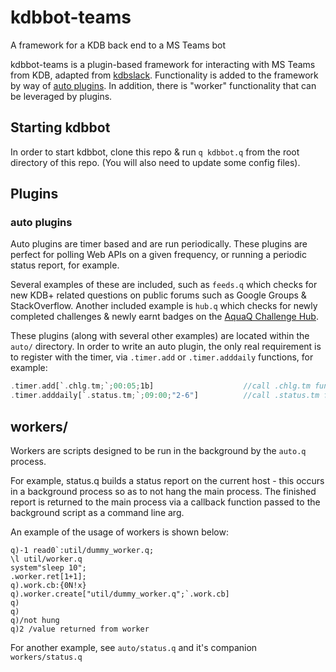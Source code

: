 # kdbbot-teams
A framework for a KDB back end to a MS Teams bot

kdbbot-teams is a plugin-based framework for interacting with MS Teams from KDB, adapted from [kdbslack](https://github.com/jonathonmcmurray/kdbslack). Functionality is added to the framework by way of [auto plugins](#auto-plugins). In addition, there is "worker" functionality that can be leveraged by plugins.

## Starting kdbbot

In order to start kdbbot, clone this repo & run `q kdbbot.q` from the root directory of this repo. (You will also need to update some config files).

## Plugins

### auto plugins

Auto plugins are timer based and are run periodically. These plugins are perfect for polling Web APIs on a given frequency, or running a periodic status report, for example.

Several examples of these are included, such as `feeds.q` which checks for new KDB+ related questions on public forums such as Google Groups & StackOverflow. Another included example is `hub.q` which checks for newly completed challenges & newly earnt badges on the [AquaQ Challenge Hub](http://challenges.aquaq.co.uk/).

These plugins (along with several other examples) are located within the `auto/` directory. In order to write an auto plugin, the only real requirement is to register with the timer, via `.timer.add` or `.timer.adddaily` functions, for example:

```rust
.timer.add[`.chlg.tm;`;00:05;1b]                    //call .chlg.tm function with null arg every 5 mins, repeat
.timer.adddaily[`.status.tm;`;09:00;"2-6"]          //call .status.tm function with null arg at 9am, Monday-Friday (i.e. where date mod 7 is in 2-6)
```

## workers/

Workers are scripts designed to be run in the background by the `auto.q` process.

For example, status.q builds a status report on the current host - this occurs in a background 
process so as to not hang the main process. The finished report is returned to the main process
via a callback function passed to the background script as a command line arg.

An example of the usage of workers is shown below:

```
q)-1 read0`:util/dummy_worker.q;
\l util/worker.q
system"sleep 10";
.worker.ret[1+1];
q).work.cb:{0N!x}
q).worker.create["util/dummy_worker.q";`.work.cb]
q)
q)
q)/not hung
q)2 /value returned from worker
```

For another example, see `auto/status.q` and it's companion `workers/status.q`

